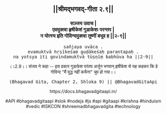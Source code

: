 <center><h2>||श्रीमद्‍भगवद्‍-गीता २.९||</h2>
<h3>सञ्जय उवाच |<br/>एवमुक्त्वा हृषीकेशं गुडाकेशः परन्तप |<br/>न योत्स्य इति गोविन्दमुक्त्वा तूष्णीं बभूव ह ||२-९||</h3>
<pre>sañjaya uvāca .<br/>evamuktvā hṛṣīkeśaṃ guḍākeśaḥ parantapaḥ .<br/>na yotsya iti govindamuktvā tūṣṇīṃ babhūva ha ||2-9||</pre>
<p>।।2.9।। संजय ने कहा -- इस प्रकार गुडाकेश परंतप अर्जुन भगवान् हृषीकेश से यह कहकर कि हे गोविन्द "मैं युद्ध नहीं करूँगा" चुप हो गया।।</p>
<pre>(Bhagavad Gita, Chapter 2, Shloka 9) || @BhagavadGitaApi</pre><p>https://docs.bhagavadgitaapi.in/</p><p>#API #bhagavadgitaapi #slok #nodejs #js #api #gitaapi #krishna #hinduism #vedic #ISKCON #shreemadbhagavadgita #technology</p></center>